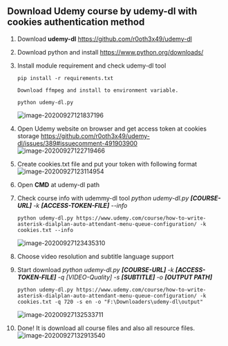 ## Download **Udemy** course by **udemy-dl** with cookies authentication method

1. Download **udemy-dl**
   	https://github.com/r0oth3x49/udemy-dl

2. Download python and install
   	https://www.python.org/downloads/

3. Install module requirement and check udemy-dl tool

   ```
   pip install -r requirements.txt
   ```

   ```
   Download ffmpeg and install to environment variable.
   ```

   ```
   python udemy-dl.py
   ```

   ![image-20200927121837196](C:\Users\ThuKha\AppData\Roaming\Typora\typora-user-images\image-20200927121837196.png)   

4. Open Udemy website on browser and get access token at cookies storage
   	https://github.com/r0oth3x49/udemy-dl/issues/389#issuecomment-491903900
   ![image-20200927122719466](C:\Users\ThuKha\AppData\Roaming\Typora\typora-user-images\image-20200927122719466.png)

5. Create cookies.txt file and put your token with following format
   ![image-20200927123114954](C:\Users\ThuKha\AppData\Roaming\Typora\typora-user-images\image-20200927123114954.png)

6. Open **CMD** at udemy-dl path

7. Check course info with udemmy-dl tool
   *python udemy-dl.py **[COURSE-URL]** -k **[ACCESS-TOKEN-FILE]** --info*

   ```
   python udemy-dl.py https://www.udemy.com/course/how-to-write-asterisk-dialplan-auto-attendant-menu-queue-configuration/ -k cookies.txt --info
   ```

    ![image-20200927123435310](C:\Users\ThuKha\AppData\Roaming\Typora\typora-user-images\image-20200927123435310.png)
   

8. Choose video resolution and subtitle language support

9. Start download
   *python udemy-dl.py **[COURSE-URL]** -k **[ACCESS-TOKEN-FILE]** -q [VIDEO-Quality]  -s **[SUBTITLE]** -o **[OUTPUT PATH]***

   ```
   python udemy-dl.py https://www.udemy.com/course/how-to-write-asterisk-dialplan-auto-attendant-menu-queue-configuration/ -k cookies.txt -q 720 -s en -o "F:\Downloaders\udemy-dl\output"
   ```


   ![image-20200927132533711](C:\Users\ThuKha\AppData\Roaming\Typora\typora-user-images\image-20200927132533711.png)

10. Done! It is download all course files and also all resource files.
    ![image-20200927132913540](C:\Users\ThuKha\AppData\Roaming\Typora\typora-user-images\image-20200927132913540.png)










